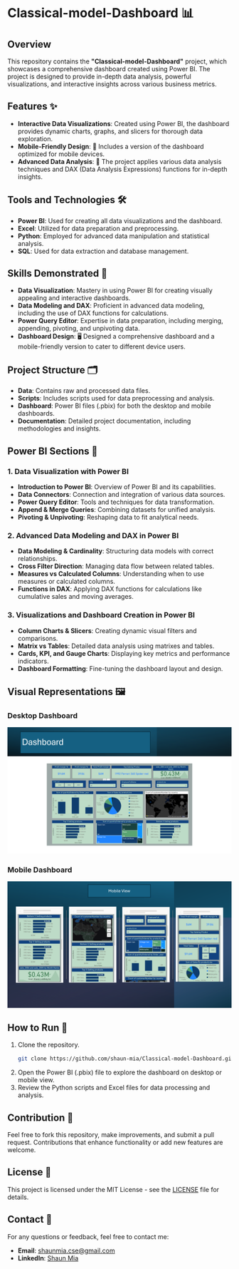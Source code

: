 # Classical-model-Dashboard 📊

## Overview
This repository contains the **"Classical-model-Dashboard"** project, which showcases a comprehensive dashboard created using Power BI. The project is designed to provide in-depth data analysis, powerful visualizations, and interactive insights across various business metrics.

## Features ✨
- **Interactive Data Visualizations**: Created using Power BI, the dashboard provides dynamic charts, graphs, and slicers for thorough data exploration.
- **Mobile-Friendly Design**: 📱 Includes a version of the dashboard optimized for mobile devices.
- **Advanced Data Analysis**: 🧠 The project applies various data analysis techniques and DAX (Data Analysis Expressions) functions for in-depth insights.

## Tools and Technologies 🛠️
- **Power BI**: Used for creating all data visualizations and the dashboard.
- **Excel**: Utilized for data preparation and preprocessing.
- **Python**: Employed for advanced data manipulation and statistical analysis.
- **SQL**: Used for data extraction and database management.

## Skills Demonstrated 🧩
- **Data Visualization**: Mastery in using Power BI for creating visually appealing and interactive dashboards.
- **Data Modeling and DAX**: Proficient in advanced data modeling, including the use of DAX functions for calculations.
- **Power Query Editor**: Expertise in data preparation, including merging, appending, pivoting, and unpivoting data.
- **Dashboard Design**: 🖥️ Designed a comprehensive dashboard and a mobile-friendly version to cater to different device users.

## Project Structure 🗂️
- **Data**: Contains raw and processed data files.
- **Scripts**: Includes scripts used for data preprocessing and analysis.
- **Dashboard**: Power BI files (.pbix) for both the desktop and mobile dashboards.
- **Documentation**: Detailed project documentation, including methodologies and insights.

## Power BI Sections 📌

### 1. Data Visualization with Power BI
- **Introduction to Power BI**: Overview of Power BI and its capabilities.
- **Data Connectors**: Connection and integration of various data sources.
- **Power Query Editor**: Tools and techniques for data transformation.
- **Append & Merge Queries**: Combining datasets for unified analysis.
- **Pivoting & Unpivoting**: Reshaping data to fit analytical needs.

### 2. Advanced Data Modeling and DAX in Power BI
- **Data Modeling & Cardinality**: Structuring data models with correct relationships.
- **Cross Filter Direction**: Managing data flow between related tables.
- **Measures vs Calculated Columns**: Understanding when to use measures or calculated columns.
- **Functions in DAX**: Applying DAX functions for calculations like cumulative sales and moving averages.

### 3. Visualizations and Dashboard Creation in Power BI
- **Column Charts & Slicers**: Creating dynamic visual filters and comparisons.
- **Matrix vs Tables**: Detailed data analysis using matrixes and tables.
- **Cards, KPI, and Gauge Charts**: Displaying key metrics and performance indicators.
- **Dashboard Formatting**: Fine-tuning the dashboard layout and design.

## Visual Representations 🖼️

### Desktop Dashboard
![Dashboard](https://github.com/shaun-mia/Classical-model-Dashboard/blob/main/ppt%20img/Dashboard.png)

### Mobile Dashboard
![Mobile View](https://github.com/shaun-mia/Classical-model-Dashboard/blob/main/ppt%20img/Mobile%20View.png)

## How to Run 🚀
1. Clone the repository.
   ```bash
   git clone https://github.com/shaun-mia/Classical-model-Dashboard.git
   ```
2. Open the Power BI (.pbix) file to explore the dashboard on desktop or mobile view.
3. Review the Python scripts and Excel files for data processing and analysis.

## Contribution 🤝
Feel free to fork this repository, make improvements, and submit a pull request. Contributions that enhance functionality or add new features are welcome.

## License 📜
This project is licensed under the MIT License - see the [LICENSE](LICENSE) file for details.

## Contact 📧
For any questions or feedback, feel free to contact me:

- **Email**: shaunmia.cse@gmail.com
- **LinkedIn**: [Shaun Mia](https://www.linkedin.com/in/shaun-mia/)
